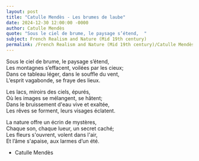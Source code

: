 ```yaml
---
layout: post
title: "Catulle Mendès - Les brumes de laube"
date: 2024-12-30 12:00:00 -0000
author: Catulle Mendès
quote: "Sous le ciel de brume, le paysage s’étend,  "
subject: French Realism and Nature (Mid 19th century)
permalink: /French Realism and Nature (Mid 19th century)/Catulle Mendès/Catulle Mendès - Les brumes de laube
---
```


Sous le ciel de brume, le paysage s’étend,  
Les montagnes s’effacent, voilées par les cieux;  
Dans ce tableau léger, dans le souffle du vent,  
L’esprit vagabonde, se fraye des lieux.

Les lacs, miroirs des ciels, épurés,  
Où les images se mélangent, se hâtent;  
Dans le bruissement d'eau vive et exaltée,  
Les rêves se forment, leurs visages éclatent.

La nature offre un écrin de mystères,  
Chaque son, chaque lueur, un secret caché;  
Les fleurs s'ouvrent, volent dans l'air,  
Et l’âme s'apaise, aux larmes d’un été.

- Catulle Mendès
